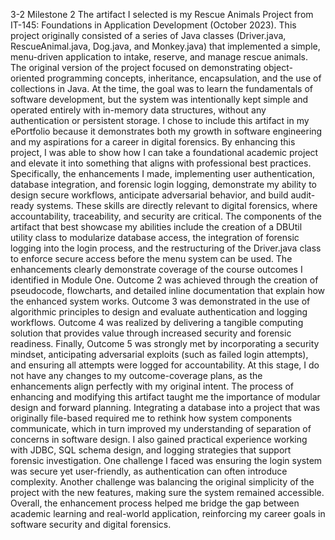 3-2 Milestone 2
The artifact I selected is my Rescue Animals Project from IT-145: Foundations in Application Development (October 2023). This project originally consisted of a series of Java classes (Driver.java, RescueAnimal.java, Dog.java, and Monkey.java) that implemented a simple, menu-driven application to intake, reserve, and manage rescue animals. The original version of the project focused on demonstrating object-oriented programming concepts, inheritance, encapsulation, and the use of collections in Java. At the time, the goal was to learn the fundamentals of software development, but the system was intentionally kept simple and operated entirely with in-memory data structures, without any authentication or persistent storage.
I chose to include this artifact in my ePortfolio because it demonstrates both my growth in software engineering and my aspirations for a career in digital forensics. By enhancing this project, I was able to show how I can take a foundational academic project and elevate it into something that aligns with professional best practices. Specifically, the enhancements I made, implementing user authentication, database integration, and forensic login logging, demonstrate my ability to design secure workflows, anticipate adversarial behavior, and build audit-ready systems. These skills are directly relevant to digital forensics, where accountability, traceability, and security are critical. The components of the artifact that best showcase my abilities include the creation of a DBUtil utility class to modularize database access, the integration of forensic logging into the login process, and the restructuring of the Driver.java class to enforce secure access before the menu system can be used.
The enhancements clearly demonstrate coverage of the course outcomes I identified in Module One. Outcome 2 was achieved through the creation of pseudocode, flowcharts, and detailed inline documentation that explain how the enhanced system works. Outcome 3 was demonstrated in the use of algorithmic principles to design and evaluate authentication and logging workflows. Outcome 4 was realized by delivering a tangible computing solution that provides value through increased security and forensic readiness. Finally, Outcome 5 was strongly met by incorporating a security mindset, anticipating adversarial exploits (such as failed login attempts), and ensuring all attempts were logged for accountability. At this stage, I do not have any changes to my outcome-coverage plans, as the enhancements align perfectly with my original intent.
The process of enhancing and modifying this artifact taught me the importance of modular design and forward planning. Integrating a database into a project that was originally file-based required me to rethink how system components communicate, which in turn improved my understanding of separation of concerns in software design. I also gained practical experience working with JDBC, SQL schema design, and logging strategies that support forensic investigation. One challenge I faced was ensuring the login system was secure yet user-friendly, as authentication can often introduce complexity. Another challenge was balancing the original simplicity of the project with the new features, making sure the system remained accessible. Overall, the enhancement process helped me bridge the gap between academic learning and real-world application, reinforcing my career goals in software security and digital forensics.
